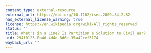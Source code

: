 ```yaml
---
content_type: external-resource
external_url: https://doi.org/10.1162/isec.2009.34.2.82
has_external_license_warning: true
license: https://en.wikipedia.org/wiki/All_rights_reserved
status: ''
title: What's in a Line? Is Partition a Solution to Civil War?
uid: 294f0123-0a4d-4d4d-8d6e-35a42cef5174
wayback_url: ''
---
```

